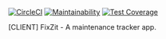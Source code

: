[![CircleCI](https://circleci.com/gh/Lumexralph/Maintenance-Tracker-React-App.svg?style=svg)](https://circleci.com/gh/Lumexralph/Maintenance-Tracker-React-App)
[![Maintainability](https://api.codeclimate.com/v1/badges/773d425c95a829308d5d/maintainability)](https://codeclimate.com/github/Lumexralph/Maintenance-Tracker-React-App/maintainability)
[![Test Coverage](https://api.codeclimate.com/v1/badges/773d425c95a829308d5d/test_coverage)](https://codeclimate.com/github/Lumexralph/Maintenance-Tracker-React-App/test_coverage)

[CLIENT] FixZit - A maintenance tracker app.

